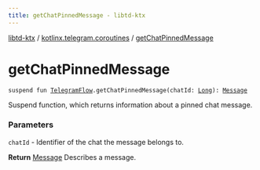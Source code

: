 ```yaml
---
title: getChatPinnedMessage - libtd-ktx
---
```


[libtd-ktx](../index.html) / [kotlinx.telegram.coroutines](index.html) / [getChatPinnedMessage](./get-chat-pinned-message.html)

# getChatPinnedMessage

`suspend fun `[`TelegramFlow`](../kotlinx.telegram.core/-telegram-flow/index.html)`.getChatPinnedMessage(chatId: `[`Long`](https://kotlinlang.org/api/latest/jvm/stdlib/kotlin/-long/index.html)`): `[`Message`](https://tdlibx.github.io/td/docs/org/drinkless/td/libcore/telegram/TdApi/Message.html)

Suspend function, which returns information about a pinned chat message.

### Parameters

`chatId` - Identifier of the chat the message belongs to.

**Return**
[Message](https://tdlibx.github.io/td/docs/org/drinkless/td/libcore/telegram/TdApi/Message.html) Describes a message.

